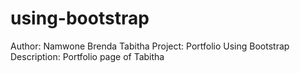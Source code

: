 
# using-bootstrap
Author: Namwone Brenda Tabitha
Project: Portfolio Using Bootstrap
Description: Portfolio page of Tabitha